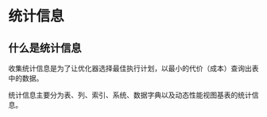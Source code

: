 # 统计信息

## 什么是统计信息

收集统计信息是为了让优化器选择最佳执行计划，以最小的代价（成本）查询出表中的数据。

统计信息主要分为表、列、索引、系统、数据字典以及动态性能视图基表的统计信息。